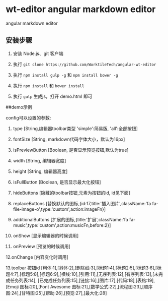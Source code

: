 wt-editor angular markdown editor
=================

angular markdown editor


## 安装步骤

1. 安装 Node.js、git 客户端

1. 执行 `git clone https://github.com/WorktileTech/angular-wt-editor`

1. 执行 `npm install gulp -g` 和 `npm install bower -g`

1. 执行 `npm install` 和 `bower install`

1. 执行 `gulp` 生成js，打开 demo.html 即可

##demo示例


<wt-editor ng-model="content" config="{}"></wt-editor>

config可以设置的参数:

1. type [String,编辑器toolbar类型 'simple':简易版, 'all':全部按钮]

2. fontSize [String, markdown代码字体大小，默认为16px]

3. isPreviewButton [Boolean, 是否显示预览按钮,默认为true]

4. width [String, 编辑器宽度]

5. height [String, 编辑器高度]

6. isFullButton [Boolean, 是否显示最大化按钮]

7. hideButtons [隐藏的toolbar按钮,元素为按钮的id, id见下面]

8. replaceButtons [替换默认的图标,{id:17,title:'插入图片',className:'fa fa-file-image-o',type:'custom',action:imageFn}]

9. additionalButtons [扩展的图标,{title:'扩展',className:'fa fa-music',type:'custom',action:musicFn,before:2}]

10. onShow [显示编辑器的时候调用]

11. onPreview [预览的时候调用]

12.onChange [内容变化时调用]

13.toolbar 按钮id [粗体:1],[斜体:2],[删除线:3],[标题1:4],[标题2:5],[标题3:6],[标题4:7],[标题5:8],[标题6:9],[横线:10],[引用:11],[无序列表:12],[有序列表:13],[未完成任务列表:14],
   [已完成任务列表:15],[链接:16],[图片:17],[代码:18],[表格:19],[Emoji 图标:20],[Font Awesome 图标:21],[数学公式:22],[流程图:23],[顺序图:24],[甘特图:25],[帮助:26],[预览:27],[最大化:28]
